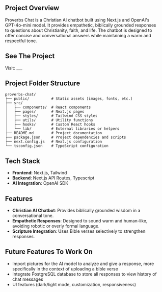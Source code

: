 ## Project Overview

Proverbs Chat is a Christian AI chatbot built using Next.js and OpenAI's GPT-4o-mini model. It provides empathetic, biblically grounded responses to questions about Christianity, faith, and life. The chatbot is designed to offer concise and conversational answers while maintaining a warm and respectful tone.

## See The Project

Visit: ___

## Project Folder Structure

```
proverbs-chat/
├── public/          # Static assets (images, fonts, etc.)
├── src/
│   ├── components/  # React components
│   ├── pages/       # Next.js pages
│   ├── styles/      # Tailwind CSS styles
│   ├── utils/       # Utility functions
│   ├── hooks/       # Custom React hooks
│   └── lib/         # External libraries or helpers
├── README.md        # Project documentation
├── package.json     # Project dependencies and scripts
├── next.config.js   # Next.js configuration
└── tsconfig.json    # TypeScript configuration

```

## Tech Stack

- **Frontend**: Next.js, Tailwind
- **Backend**: Next.js API Routes, Typescript
- **AI Integration**: OpenAI SDK

## Features

- **Christian AI Chatbot**: Provides biblically grounded wisdom in a conversational tone.
- **Empathetic Responses**: Designed to sound warm and human-like, avoiding robotic or overly formal language.
- **Scripture Integration**: Uses Bible verses selectively to strengthen responses.

## Future Features To Work On

- Import pictures for the AI model to analyze and give a response, more specifically in the context of uploading a bible verse
- Integrate PostgreSQL database to store all responses to view history of chat messages
- UI features (dark/light mode, customization, responsiveness)
